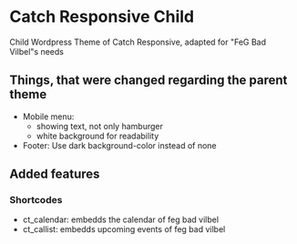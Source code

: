 # Catch Responsive Child
Child Wordpress Theme of Catch Responsive, adapted for "FeG Bad Vilbel"s needs

## Things, that were changed regarding the parent theme
- Mobile menu: 
    - showing text, not only hamburger
    - white background for readability
- Footer: Use dark background-color instead of none


## Added features

### Shortcodes
- ct_calendar: embedds the calendar of feg bad vilbel
- ct_callist: embedds upcoming events of feg bad vilbel
